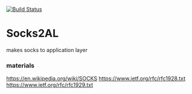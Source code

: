 [![Build Status](https://travis-ci.org/{{github-user-name}}/{{github-app-name}}.svg?branch=master)](https://travis-ci.org/{{github-user-name}}/{{github-app-name}}.svg?branch=master)
# Socks2AL

makes socks to application layer

###  materials

https://en.wikipedia.org/wiki/SOCKS
https://www.ietf.org/rfc/rfc1928.txt
https://www.ietf.org/rfc/rfc1929.txt
